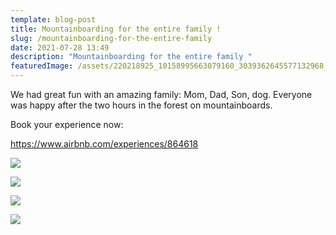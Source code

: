 ```yaml
---
template: blog-post
title: Mountainboarding for the entire family !
slug: /mountainboarding-for-the-entire-family
date: 2021-07-28 13:49
description: "Mountainboarding for the entire family "
featuredImage: /assets/220218925_10158995663079160_3039362645577132968_n.jpg
---
```



We had great fun with an amazing family: Mom, Dad, Son, dog. Everyone was happy after the two hours in the forest on mountainboards.

Book your experience now:

https://www.airbnb.com/experiences/864618



![](/assets/221355745_10158995663069160_7034395206856908277_n.jpg)

![](/assets/219577561_10158995663029160_1165507229915879506_n.jpg)

![](/assets/221272558_10158995663054160_1943163324429803589_n.jpg)

![](/assets/221854396_10158995663034160_3099319074940820363_n.jpg)